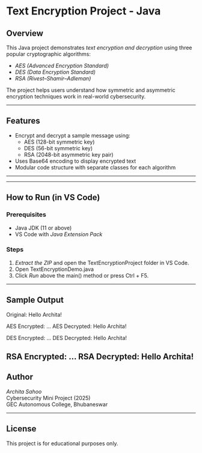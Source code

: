 # Text Encryption Project - Java

## Overview
This Java project demonstrates *text encryption and decryption* using three popular cryptographic algorithms:
- *AES (Advanced Encryption Standard)*
- *DES (Data Encryption Standard)*
- *RSA (Rivest–Shamir–Adleman)*

The project helps users understand how symmetric and asymmetric encryption techniques work in real-world cybersecurity.

---

## Features
- Encrypt and decrypt a sample message using:
  - AES (128-bit symmetric key)
  - DES (56-bit symmetric key)
  - RSA (2048-bit asymmetric key pair)
- Uses Base64 encoding to display encrypted text
- Modular code structure with separate classes for each algorithm

---
---

## How to Run (in VS Code)

### Prerequisites
- Java JDK (11 or above)
- VS Code with *Java Extension Pack*

### Steps
1. *Extract the ZIP* and open the TextEncryptionProject folder in VS Code.
2. Open TextEncryptionDemo.java
3. Click *Run* above the main() method or press Ctrl + F5.

---

## Sample Output
Original: Hello Archita! 

AES Encrypted: ... AES Decrypted: Hello Archita! 

DES Encrypted: ... DES Decrypted: Hello Archita! 

RSA Encrypted: ... RSA Decrypted: Hello Archita!
---

## Author
*Archita Sahoo*  
Cybersecurity Mini Project (2025)  
GEC Autonomous College, Bhubaneswar

---

## License
This project is for educational purposes only.
